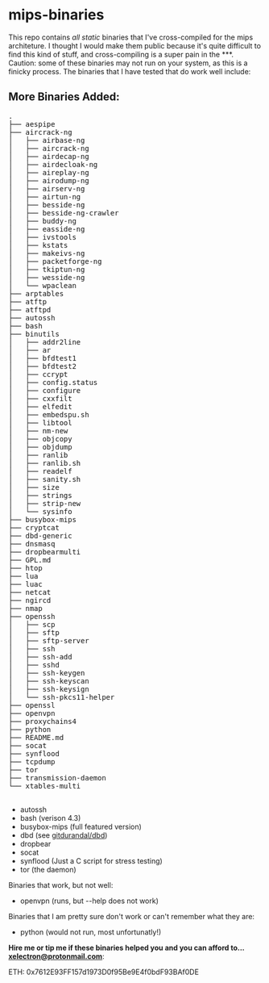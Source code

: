 # mips-binaries

This repo contains *all static* binaries that I've cross-compiled for the mips architeture. I thought I would make them public because it's quite difficult to find this kind of stuff, and cross-compiling is a super pain in the ***. Caution: some of these binaries may not run on your system, as this is a finicky process. The binaries that I have tested that do work well include:

## More Binaries Added:
<pre>
.
├── aespipe
├── aircrack-ng
│   ├── airbase-ng
│   ├── aircrack-ng
│   ├── airdecap-ng
│   ├── airdecloak-ng
│   ├── aireplay-ng
│   ├── airodump-ng
│   ├── airserv-ng
│   ├── airtun-ng
│   ├── besside-ng
│   ├── besside-ng-crawler
│   ├── buddy-ng
│   ├── easside-ng
│   ├── ivstools
│   ├── kstats
│   ├── makeivs-ng
│   ├── packetforge-ng
│   ├── tkiptun-ng
│   ├── wesside-ng
│   └── wpaclean
├── arptables
├── atftp
├── atftpd
├── autossh
├── bash
├── binutils
│   ├── addr2line
│   ├── ar
│   ├── bfdtest1
│   ├── bfdtest2
│   ├── ccrypt
│   ├── config.status
│   ├── configure
│   ├── cxxfilt
│   ├── elfedit
│   ├── embedspu.sh
│   ├── libtool
│   ├── nm-new
│   ├── objcopy
│   ├── objdump
│   ├── ranlib
│   ├── ranlib.sh
│   ├── readelf
│   ├── sanity.sh
│   ├── size
│   ├── strings
│   ├── strip-new
│   └── sysinfo
├── busybox-mips
├── cryptcat
├── dbd-generic
├── dnsmasq
├── dropbearmulti
├── GPL.md
├── htop
├── lua
├── luac
├── netcat
├── ngircd
├── nmap
├── openssh
│   ├── scp
│   ├── sftp
│   ├── sftp-server
│   ├── ssh
│   ├── ssh-add
│   ├── sshd
│   ├── ssh-keygen
│   ├── ssh-keyscan
│   ├── ssh-keysign
│   └── ssh-pkcs11-helper
├── openssl
├── openvpn
├── proxychains4
├── python
├── README.md
├── socat
├── synflood
├── tcpdump
├── tor
├── transmission-daemon
└── xtables-multi

</pre>
* autossh
* bash (verison 4.3)
* busybox-mips (full featured version)
* dbd (see <a href="https://github.com/gitdurandal/dbd">gitdurandal/dbd</a>)
* dropbear
* socat
* synflood (Just a C script for stress testing)
* tor (the daemon)


Binaries that work, but not well:

* openvpn (runs, but --help does not work)

Binaries that I am pretty sure don't work or can't remember what they are:
* python (would not run, most unfortunatly!)



**Hire me or tip me if these binaries helped you and you can afford to... xelectron@protonmail.com**:

ETH: 0x7612E93FF157d1973D0f95Be9E4f0bdF93BAf0DE
